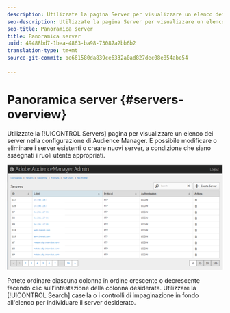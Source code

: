 ```yaml
---
description: Utilizzate la pagina Server per visualizzare un elenco dei server nella configurazione di Audience Manager. È possibile modificare o eliminare i server esistenti o creare nuovi server, a condizione che siano assegnati i ruoli utente appropriati.
seo-description: Utilizzate la pagina Server per visualizzare un elenco dei server nella configurazione di Audience Manager. È possibile modificare o eliminare i server esistenti o creare nuovi server, a condizione che siano assegnati i ruoli utente appropriati.
seo-title: Panoramica server
title: Panoramica server
uuid: 49488bd7-1bea-4863-ba98-73087a2bb6b2
translation-type: tm+mt
source-git-commit: be661580da839ce6332a0ad827dec08e854abe54

---
```



# Panoramica server {#servers-overview}

Utilizzate la [!UICONTROL Servers] pagina per visualizzare un elenco dei server nella configurazione di Audience Manager. È possibile modificare o eliminare i server esistenti o creare nuovi server, a condizione che siano assegnati i ruoli utente appropriati.

<!-- c_servers.xml -->

![](assets/servers.png)

Potete ordinare ciascuna colonna in ordine crescente o decrescente facendo clic sull’intestazione della colonna desiderata. Utilizzare la [!UICONTROL Search] casella o i controlli di impaginazione in fondo all'elenco per individuare il server desiderato.